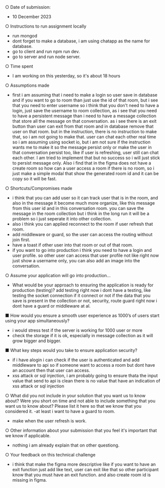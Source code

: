 ○ Date of submission: 
- 10 December 2023

○ Instructions to run assignment locally
 - run mongod
 - dont forget to make a database, i am using chatapp as the name for database.
 - go to client and run npm run dev.
 - go to server and run node server.

○ Time spent
- I am working on this yesterday, so it's about 18 hours

○ Assumptions made
- first i am assuming that i need to make a login so user save in database and if you want to go to room than just use the id of that room, but i see that you need to enter username so i think that you don't need to have a login, just save the username to room collection, as i see that you need to have a persistent message than i need to have a message collection  that store all the message on that conversation. as i see there is an exit button than user can exit from that room and in database remove that user on that room. but in the instruction, there is no instruction to make that, so i am not going to make that. user can chat each other real time so i am assuming using socket io, but i am not sure if the instruction wants me to make it so the message persist only or make the user in that conversation persist too, like if user is refreshing, user still can chat each other. I am tried to implement that but no success so i will just stick to persist message only. Also i find that in the figma does not have a create room so how can a user access a room if there is no room, so i just make a simple modal that show the generated room id and it can be copy so it will be fast.

○ Shortcuts/Compromises made
- i think that you can add user so it can track user that is in the room, and also in the message it become much more organize, like this message from this user id and in this conversation room. you can save the message in the room collection but i think in the long run it will be a problem so i just seperate it into other collection. 
- also i think you can applied reconnect to the room if user refresh that room.
- add middleware or guard, so the user can access the routing without join first.
- have a toast if other user into that room or out of that room.
- if you want to go into production i think you need to have a login and user profile. so other user can access that user profile not like right now just show a username only, you can also add an image into the conversation.

○ Assume your application will go into production...

- What would be your approach to ensuring the application is ready for production
(testing)?
 add testing right now i dont have a testing, like testing the socket connection if it connect or not if the data that you save is present in the collection or not, security, route guard right now i dont have a guard or middleware at al.

■ How would you ensure a smooth user experience as 1000’s of users start using your
app simultaneously?
 - i would stress test if the server is working for 1000 user or more
 - check the storage if it is ok, especially in message collection as it will grow bigger and bigger.  

■ What key steps would you take to ensure application security?
 - if i have alogin i can check if the user is authenticated and add middleware to api so if someone want to access a room but dont have an account then that user can access. 
 - xss attack or sql injection, i am probably going to ensure thata the input value that send to api is clean there is no value that have an indication of xss attack or sql injection

○ What did you not include in your solution that you want us to know about? Were you
short on time and not able to include something that you want us to know about? Please
list it here so that we know that you considered it.
-at least i want to have a guard to room.
- make when the user refresh is work.

○ Other information about your submission that you feel it's important that we know if
applicable. 
- nothing i am already explain that on other questiong.

○ Your feedback on this technical challenge
- i think that make the figma more descriptive like if you want to have an exit function just add like text, user can exit like that so other participant know that you must have an exit function. and also create room id is missing in figma. 
